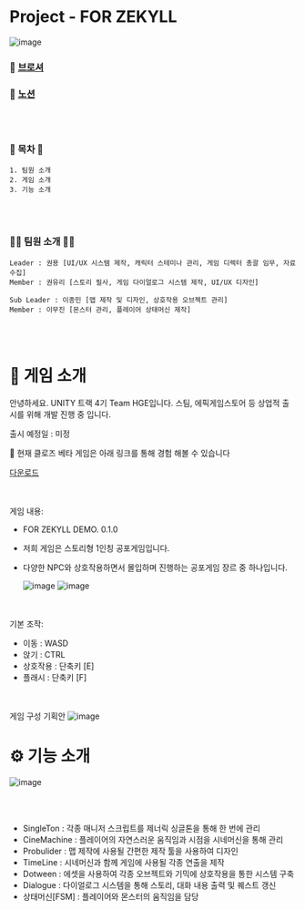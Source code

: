 # Project - FOR ZEKYLL

![image](https://github.com/user-attachments/assets/ab4b8a21-93c8-4549-a1a5-6d2264912aaa)

### 🔗 [브로셔](https://teamsparta.notion.site/FOR-ZEKYLL-22402ba20c4143c5966768b2e844a02b)
### 🔗 [노션](https://teamsparta.notion.site/Team-HGE-5e6f4bec6bd840749f195ea1d84e8dd7)

<br/><br/>
### 🚀 목차 🚀
```
1. 팀원 소개
2. 게임 소개
3. 기능 소개
```

<br/><br/>
### 👩‍💻 팀원 소개 👩‍💻
```
Leader : 권용 [UI/UX 시스템 제작, 캐릭터 스테미나 관리, 게임 디렉터 총괄 임무, 자료 수집]
Member : 권유리 [스토리 필사, 게임 다이얼로그 시스템 제작, UI/UX 디자인]

Sub Leader : 이종민 [맵 제작 및 디자인, 상호작용 오브젝트 관리]
Member : 이무진 [몬스터 관리, 플레이어 상태머신 제작]
```

<br/><br/>
# 📱 게임 소개
안녕하세요. UNITY 트랙 4기 Team HGE입니다.
스팀, 에픽게임스토어 등 상업적 출시를 위해 개발 진행 중 입니다.

출시 예정일 : 미정

🛒 현재 클로즈 베타 게임은 아래 링크를 통해 경험 해볼 수 있습니다

[다운로드](https://clofluv.tistory.com/32)

<br/><br/>
게임 내용:
- FOR ZEKYLL DEMO. 0.1.0
- 저희 게임은 스토리형 1인칭 공포게임입니다.
- 다양한 NPC와 상호작용하면서 몰입하며 진행하는 공포게임 장르 중 하나입니다.
  
  ![image](https://github.com/user-attachments/assets/b25ef452-8002-4999-bce0-1270b7c4306c)
  ![image](https://github.com/user-attachments/assets/c0c2232c-d85f-4334-809f-76c4cad8fac3)

<br/><br/>
기본 조작:
- 이동 : WASD
- 앉기 : CTRL
- 상호작용 : 단축키 [E]
- 플래시 : 단축키 [F]
  
<br/><br/>
게임 구성 기획안
![image](https://github.com/user-attachments/assets/2458e983-9e6f-4dd8-aa60-39edf8d4b1e8)

# ⚙️ 기능 소개
![image](https://github.com/user-attachments/assets/d7a44287-c8f2-44e7-b5ff-005abdfa167c)

<br/><br/>
- SingleTon : 각종 매니저 스크립트를 제너릭 싱글톤을 통해 한 번에 관리
- CineMachine : 플레이어의 자연스러운 움직임과 시점을 시네머신을 통해 관리
- Probulider : 맵 제작에 사용될 간편한 제작 툴을 사용하여 디자인
- TimeLine : 시네머신과 함께 게임에 사용될 각종 연출을 제작
- Dotween : 에셋을 사용하여 각종 오브젝트와 기믹에 상호작용을 통한 시스템 구축
- Dialogue : 다이얼로그 시스템을 통해 스토리, 대화 내용 출력 및 퀘스트 갱신
- 상태머신[FSM] : 플레이어와 몬스터의 움직임을 담당
